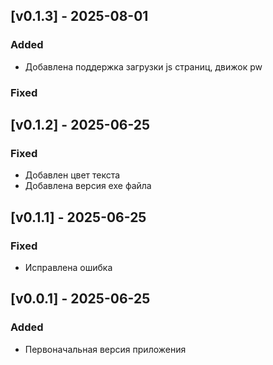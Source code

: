 ## [v0.1.3] - 2025-08-01
### Added
- Добавлена поддержка загрузки js страниц, движок pw
### Fixed

## [v0.1.2] - 2025-06-25
### Fixed
- Добавлен цвет текста
- Добавлена версия exe файла

## [v0.1.1] - 2025-06-25
### Fixed
- Исправлена ошибка 

## [v0.0.1] - 2025-06-25
### Added
- Первоначальная версия приложения